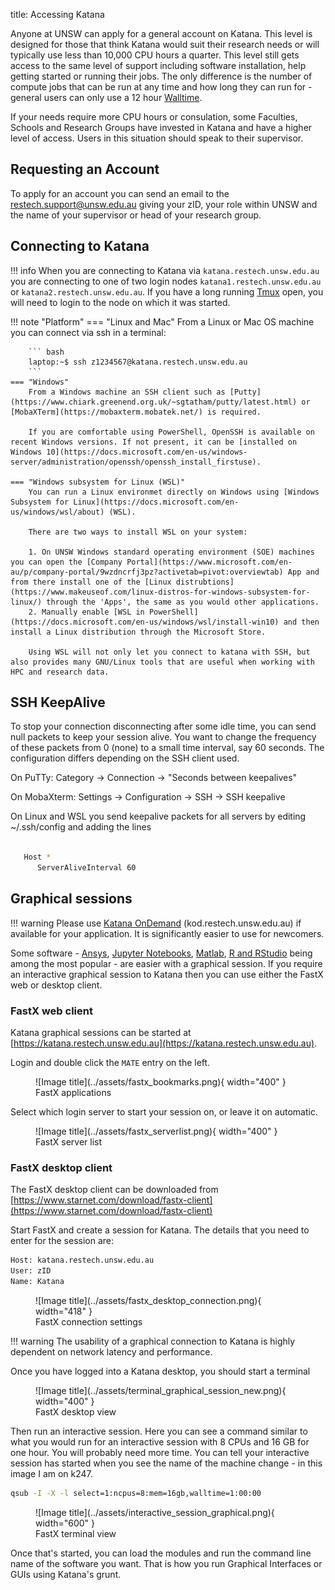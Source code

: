 title: Accessing Katana

Anyone at UNSW can apply for a general account on Katana. This level is designed for those that think Katana would suit their research needs or will typically use less than 10,000 CPU hours a quarter. This level still gets access to the same level of support including software installation, help getting started or running their jobs. The only difference is the number of compute jobs that can be run at any time and how long they can run for - general users can only use a 12 hour [Walltime](../glossary.md#walltime).

If your needs require more CPU hours or consulation, some Faculties, Schools and Research Groups have invested in Katana and have a higher level of access. Users in this situation should speak to their supervisor.

## Requesting an Account

To apply for an account you can send an email to the [restech.support@unsw.edu.au](mailto:restech.support@unsw.edu.au) giving your zID, your role within UNSW and the name of your supervisor or head of your research group.


## Connecting to Katana

!!! info
    When you are connecting to Katana via `katana.restech.unsw.edu.au` you are connecting to one of two login nodes `katana1.restech.unsw.edu.au` or `katana2.restech.unsw.edu.au`. If you have a long running [Tmux](../software/tmux.md) open, you will need to login to the node on which it was started.

!!! note "Platform"
    === "Linux and Mac"
        From a Linux or Mac OS machine you can connect via ssh in a terminal:

        ``` bash
        laptop:~$ ssh z1234567@katana.restech.unsw.edu.au
        ```
    === "Windows"
        From a Windows machine an SSH client such as [Putty](https://www.chiark.greenend.org.uk/~sgtatham/putty/latest.html) or [MobaXTerm](https://mobaxterm.mobatek.net/) is required. 

        If you are comfortable using PowerShell, OpenSSH is available on recent Windows versions. If not present, it can be [installed on Windows 10](https://docs.microsoft.com/en-us/windows-server/administration/openssh/openssh_install_firstuse). 

    === "Windows subsystem for Linux (WSL)"
        You can run a Linux environmet directly on Windows using [Windows Subsystem for Linux](https://docs.microsoft.com/en-us/windows/wsl/about) (WSL).

        There are two ways to install WSL on your system:

        1. On UNSW Windows standard operating environment (SOE) machines you can open the [Company Portal](https://www.microsoft.com/en-au/p/company-portal/9wzdncrfj3pz?activetab=pivot:overviewtab) App and from there install one of the [Linux distrubtions](https://www.makeuseof.com/linux-distros-for-windows-subsystem-for-linux/) through the 'Apps', the same as you would other applications.
        2. Manually enable [WSL in PowerShell](https://docs.microsoft.com/en-us/windows/wsl/install-win10) and then install a Linux distribution through the Microsoft Store. 

        Using WSL will not only let you connect to katana with SSH, but also provides many GNU/Linux tools that are useful when working with HPC and research data.


## SSH KeepAlive

To stop your connection disconnecting after some idle time, you can send null packets to keep your session alive. You want to change the frequency of these packets from 0 (none) to a small time interval, say 60 seconds. The configuration differs depending on the SSH client used.

On PuTTy: Category -> Connection -> "Seconds between keepalives"

On MobaXterm: Settings -> Configuration -> SSH -> SSH keepalive 

On Linux and WSL you send keepalive packets for all servers by editing ~/.ssh/config and adding the lines 

``` bash

   Host *
      ServerAliveInterval 60

```

## Graphical sessions

!!! warning
    Please use [Katana OnDemand](./ondemand.md) (kod.restech.unsw.edu.au) if available for your application. It is significantly easier to use for newcomers. 

Some software - [Ansys](../software/ansys.md), [Jupyter Notebooks](../software/jupyter-notebooks.md), [Matlab](../software/matlab.md), [R and RStudio](../software/r.md) being among the most popular - are easier with a graphical session.
If you require an interactive graphical session to Katana then you can use either the FastX web or desktop client.

### FastX web client

Katana graphical sessions can be started at [https://katana.restech.unsw.edu.au](https://katana.restech.unsw.edu.au).

Login and double click the `MATE` entry on the left.

<figure markdown>
  ![Image title](../assets/fastx_bookmarks.png){ width="400" }
  <figcaption>FastX applications</figcaption>
</figure>

Select which login server to start your session on, or leave it on automatic.

<figure markdown>
  ![Image title](../assets/fastx_serverlist.png){ width="400" }
  <figcaption>FastX server list</figcaption>
</figure>


### FastX desktop client

The FastX desktop client can be downloaded from [https://www.starnet.com/download/fastx-client](https://www.starnet.com/download/fastx-client)

Start FastX and create a session for Katana. The details that you need to enter for the session are:

``` bash
Host: katana.restech.unsw.edu.au
User: zID
Name: Katana
```

<figure markdown>
  ![Image title](../assets/fastx_desktop_connection.png){ width="418" }
  <figcaption>FastX connection settings</figcaption>
</figure>


<!-- !!! note ""
    If you have connected from a Linux machine (or a Mac with X11 support via X11.app or XQuartz) then connecting via SSH will allow you to open graphical applications from the command line. To run these programs you should start an interactive job on one of the compute nodes so that none of the computational processing takes place on the head node. -->

!!! warning
    The usability of a graphical connection to Katana is highly dependent on network latency and performance.

Once you have logged into a Katana desktop, you should start a terminal 


<figure markdown>
  ![Image title](../assets/terminal_graphical_session_new.png){ width="400" }
  <figcaption>FastX desktop view</figcaption>
</figure>


Then run an interactive session. Here you can see a command similar to what you would run for an interactive session with 8 CPUs and 16 GB for one hour. You will probably need more time. You can tell your interactive session has started when you see the name of the machine change - in this image I am on k247.

``` bash
qsub -I -X -l select=1:ncpus=8:mem=16gb,walltime=1:00:00
```

<figure markdown>
  ![Image title](../assets/interactive_session_graphical.png){ width="600" }
  <figcaption>FastX terminal view</figcaption>
</figure>

Once that's started, you can load the modules and run the command line name of the software you want. That is how you run Graphical Interfaces or GUIs using Katana's grunt.


<!-- <figure markdown>
  ![Image title](../assets/rstudio_graphical_session.png){ width="400" }
  <figcaption>FastX rstudio view</figcaption>
</figure> -->
